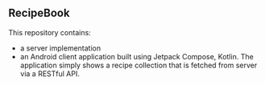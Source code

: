 ## RecipeBook
This repository contains:
- a server implementation
- an Android client application built using Jetpack Compose, Kotlin.
The application simply shows a recipe collection that is fetched from server via a RESTful API.
